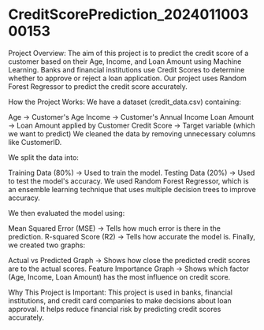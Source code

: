 # CreditScorePrediction_202401100300153
Project Overview:
The aim of this project is to predict the credit score of a customer based on their Age, Income, and Loan Amount using Machine Learning. Banks and financial institutions use Credit Scores to determine whether to approve or reject a loan application. Our project uses Random Forest Regressor to predict the credit score accurately.

How the Project Works:
We have a dataset (credit_data.csv) containing:

Age → Customer's Age
Income → Customer's Annual Income
Loan Amount → Loan Amount applied by Customer
Credit Score → Target variable (which we want to predict)
We cleaned the data by removing unnecessary columns like CustomerID.

We split the data into:

Training Data (80%) → Used to train the model.
Testing Data (20%) → Used to test the model's accuracy.
We used Random Forest Regressor, which is an ensemble learning technique that uses multiple decision trees to improve accuracy.

We then evaluated the model using:

Mean Squared Error (MSE) → Tells how much error is there in the prediction.
R-squared Score (R2) → Tells how accurate the model is.
Finally, we created two graphs:

Actual vs Predicted Graph → Shows how close the predicted credit scores are to the actual scores.
Feature Importance Graph → Shows which factor (Age, Income, Loan Amount) has the most influence on credit score.

Why This Project is Important:
This project is used in banks, financial institutions, and credit card companies to make decisions about loan approval.
It helps reduce financial risk by predicting credit scores accurately.

